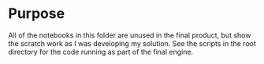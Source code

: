 # Purpose

All of the notebooks in this folder are unused in the final product, but show the scratch work as I was developing my solution. See the scripts in the root directory for the code running as part of the final engine.
